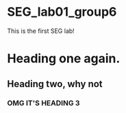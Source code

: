 # SEG_lab01_group6
This is the first SEG lab!

# Heading one again.
## Heading two, why not 
### OMG IT'S HEADING 3 
